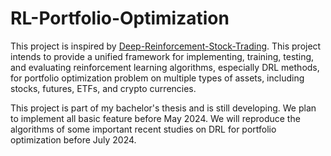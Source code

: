 # RL-Portfolio-Optimization

This project is inspired by [Deep-Reinforcement-Stock-Trading](https://github.com/Albert-Z-Guo/Deep-Reinforcement-Stock-Trading). This project intends to provide a unified framework for implementing, training, testing, and evaluating reinforcement learning algorithms, especially DRL methods, for portfolio optimization problem on multiple types of assets, including stocks, futures, ETFs, and crypto currencies.

This project is part of my bachelor's thesis and is still developing. We plan to implement all basic feature before May 2024. We will reproduce the algorithms of some important recent studies on DRL for portfolio optimization before July 2024.